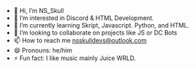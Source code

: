 - 👋 Hi, I’m NS_Skull
- 👀 I’m interested in Discord & HTML Development.
- 🌱 I’m currently learning Skript, Javascript. Python, and HTML.
- 💞️ I’m looking to collaborate on projects like JS or DC Bots
- 📫 How to reach me nsskulldevs@outlook.com
- 😄 Pronouns: he/him
- ⚡ Fun fact: I like music mainly Juice WRLD.
